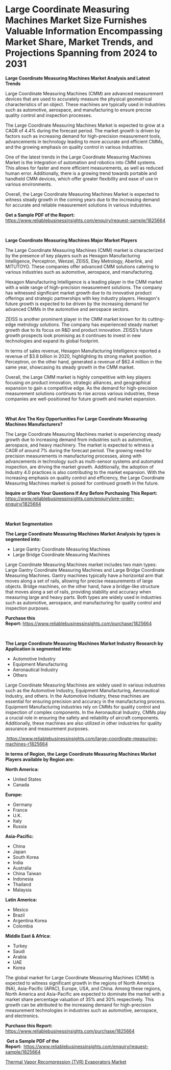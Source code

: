 <p><h1>Large Coordinate Measuring Machines Market Size Furnishes Valuable Information Encompassing Market Share, Market Trends, and Projections Spanning from 2024 to 2031</h1></p><p><strong>Large Coordinate Measuring Machines Market Analysis and Latest Trends</strong></p>
<p><p>Large Coordinate Measuring Machines (CMM) are advanced measurement devices that are used to accurately measure the physical geometrical characteristics of an object. These machines are typically used in industries such as automotive, aerospace, and manufacturing to ensure precise quality control and inspection processes.</p><p>The Large Coordinate Measuring Machines Market is expected to grow at a CAGR of 4.4% during the forecast period. The market growth is driven by factors such as increasing demand for high-precision measurement tools, advancements in technology leading to more accurate and efficient CMMs, and the growing emphasis on quality control in various industries.</p><p>One of the latest trends in the Large Coordinate Measuring Machines Market is the integration of automation and robotics into CMM systems. This allows for faster and more efficient measurements, as well as reduced human error. Additionally, there is a growing trend towards portable and handheld CMM devices, which offer greater flexibility and ease of use in various environments.</p><p>Overall, the Large Coordinate Measuring Machines Market is expected to witness steady growth in the coming years due to the increasing demand for accurate and reliable measurement solutions in various industries.</p></p>
<p><strong>Get a Sample PDF of the Report:&nbsp;</strong> <a href="https://www.reliablebusinessinsights.com/enquiry/request-sample/1825664">https://www.reliablebusinessinsights.com/enquiry/request-sample/1825664</a></p>
<p>&nbsp;</p>
<p><strong>Large Coordinate Measuring Machines Major Market Players</strong></p>
<p><p>The Large Coordinate Measuring Machines (CMM) market is characterized by the presence of key players such as Hexagon Manufacturing Intelligence, Perceptron, Wenzel, ZEISS, Eley Metrology, Aberlink, and MITUTOYO. These companies offer advanced CMM solutions catering to various industries such as automotive, aerospace, and manufacturing.</p><p>Hexagon Manufacturing Intelligence is a leading player in the CMM market with a wide range of high-precision measurement solutions. The company has witnessed significant market growth due to its innovative product offerings and strategic partnerships with key industry players. Hexagon's future growth is expected to be driven by the increasing demand for advanced CMMs in the automotive and aerospace sectors.</p><p>ZEISS is another prominent player in the CMM market known for its cutting-edge metrology solutions. The company has experienced steady market growth due to its focus on R&D and product innovation. ZEISS’s future growth prospects look promising as it continues to invest in new technologies and expand its global footprint.</p><p>In terms of sales revenue, Hexagon Manufacturing Intelligence reported a revenue of $3.8 billion in 2020, highlighting its strong market position. Perceptron, on the other hand, generated a revenue of $62.4 million in the same year, showcasing its steady growth in the CMM market.</p><p>Overall, the Large CMM market is highly competitive with key players focusing on product innovation, strategic alliances, and geographical expansion to gain a competitive edge. As the demand for high-precision measurement solutions continues to rise across various industries, these companies are well-positioned for future growth and market expansion.</p></p>
<p>&nbsp;</p>
<p><strong>What Are The Key Opportunities For Large Coordinate Measuring Machines Manufacturers?</strong></p>
<p><p>The Large Coordinate Measuring Machines market is experiencing steady growth due to increasing demand from industries such as automotive, aerospace, and heavy machinery. The market is expected to witness a CAGR of around 7% during the forecast period. The growing need for precision measurements in manufacturing processes, along with advancements in technology such as multi-sensor systems and automated inspection, are driving the market growth. Additionally, the adoption of Industry 4.0 practices is also contributing to the market expansion. With the increasing emphasis on quality control and efficiency, the Large Coordinate Measuring Machines market is poised for continued growth in the future.</p></p>
<p><strong>Inquire or Share Your Questions If Any Before Purchasing This Report:</strong> <a href="https://www.reliablebusinessinsights.com/enquiry/pre-order-enquiry/1825664">https://www.reliablebusinessinsights.com/enquiry/pre-order-enquiry/1825664</a></p>
<p>&nbsp;</p>
<p><strong>Market Segmentation</strong></p>
<p><strong>The Large Coordinate Measuring Machines Market Analysis by types is segmented into:</strong></p>
<p><ul><li>Large Gantry Coordinate Measuring Machines</li><li>Large Bridge Coordinate Measuring Machines</li></ul></p>
<p><p>Large Coordinate Measuring Machines market includes two main types: Large Gantry Coordinate Measuring Machines and Large Bridge Coordinate Measuring Machines. Gantry machines typically have a horizontal arm that moves along a set of rails, allowing for precise measurements of large objects. Bridge machines, on the other hand, have a bridge-like structure that moves along a set of rails, providing stability and accuracy when measuring large and heavy parts. Both types are widely used in industries such as automotive, aerospace, and manufacturing for quality control and inspection purposes.</p></p>
<p><strong>Purchase this Report:&nbsp;</strong><a href="https://www.reliablebusinessinsights.com/purchase/1825664">https://www.reliablebusinessinsights.com/purchase/1825664</a></p>
<p>&nbsp;</p>
<p><strong>The Large Coordinate Measuring Machines Market Industry Research by Application is segmented into:</strong></p>
<p><ul><li>Automotive Industry</li><li>Equipment Manufacturing</li><li>Aeronautical Industry</li><li>Others</li></ul></p>
<p><p>Large Coordinate Measuring Machines are widely used in various industries such as the Automotive Industry, Equipment Manufacturing, Aeronautical Industry, and others. In the Automotive Industry, these machines are essential for ensuring precision and accuracy in the manufacturing process. Equipment Manufacturing industries rely on CMMs for quality control and inspection of complex components. In the Aeronautical Industry, CMMs play a crucial role in ensuring the safety and reliability of aircraft components. Additionally, these machines are also utilized in other industries for quality assurance and measurement purposes.</p></p>
<p><a href="https://www.reliablebusinessinsights.com/large-coordinate-measuring-machines-r1825664">&nbsp;https://www.reliablebusinessinsights.com/large-coordinate-measuring-machines-r1825664</a></p>
<p><strong>In terms of Region, the Large Coordinate Measuring Machines Market Players available by Region are:</strong></p>
<p>
    <p> <strong> North America: </strong>
        <ul>
            <li>United States</li>
            <li>Canada</li>
        </ul>
        </p> 
    <p> <strong> Europe: </strong>
        <ul>
            <li>Germany</li>
            <li>France</li>
            <li>U.K.</li>
            <li>Italy</li>
            <li>Russia</li>
        </ul>
        </p> 
    <p> <strong> Asia-Pacific: </strong>
        <ul>
            <li>China</li>
            <li>Japan</li>
            <li>South Korea</li>
            <li>India</li>
            <li>Australia</li>
            <li>China Taiwan</li>
            <li>Indonesia</li>
            <li>Thailand</li>
            <li>Malaysia</li>
        </ul>
        </p> 
    <p> <strong> Latin America: </strong>
        <ul>
            <li>Mexico</li>
            <li>Brazil</li>
            <li>Argentina Korea</li>
            <li>Colombia</li>
        </ul>
        </p> 
    <p> <strong> Middle East & Africa: </strong>
        <ul>
            <li>Turkey</li>
            <li>Saudi</li>
            <li>Arabia</li>
            <li>UAE</li>
            <li>Korea</li>
        </ul>
    </p>
    </p>
<p><p>The global market for Large Coordinate Measuring Machines (CMM) is expected to witness significant growth in the regions of North America (NA), Asia-Pacific (APAC), Europe, USA, and China. Among these regions, North America and Asia-Pacific are expected to dominate the market with a market share percentage valuation of 35% and 30% respectively. This growth can be attributed to the increasing demand for high-precision measurement technologies in industries such as automotive, aerospace, and electronics.</p></p>
<p><strong>Purchase this Report: </strong><a href="https://www.reliablebusinessinsights.com/purchase/1825664">https://www.reliablebusinessinsights.com/purchase/1825664</a></p>
<p>&nbsp;<strong>Get a Sample PDF of the Report:&nbsp;&nbsp;</strong><a href="https://www.reliablebusinessinsights.com/enquiry/request-sample/1825664">https://www.reliablebusinessinsights.com/enquiry/request-sample/1825664</a></p>
<p><strong></strong></p>
<p><p><a href="https://view.publitas.com/reportprime-1/thermal-vapor-recompression-tvr-evaporators-market-size-share-analysis-growth-trends-forecast-2024-2031/">Thermal Vapor Recompression (TVR) Evaporators Market</a></p></p>